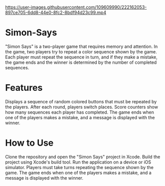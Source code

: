 https://user-images.githubusercontent.com/109609990/222162053-897ce705-6dd8-44e0-8fc2-8bdf94d23c99.mp4


# Simon-Says

"Simon Says" is a two-player game that requires memory and attention. 
In the game, two players try to repeat a color sequence shown by the game. 
Each player must repeat the sequence in turn, and if they make a mistake, 
the game ends and the winner is determined by the number of completed sequences.

# Features

Displays a sequence of random colored buttons that must be repeated by the players.
After each round, players switch places.
Score counters show how many sequences each player has completed.
The game ends when one of the players makes a mistake, and a message is displayed with the winner.

# How to Use
Clone the repository and open the "Simon Says" project in Xcode.
Build the project using Xcode's build tool.
Run the application on a device or iOS simulator.
Players must take turns repeating the sequence shown by the game.
The game ends when one of the players makes a mistake, and a message is displayed with the winner.


